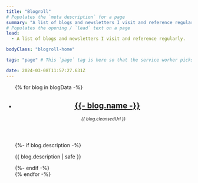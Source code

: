 ```yaml
---
title: "Blogroll"
# Populates the `meta description` for a page
summary: "A list of blogs and newsletters I visit and reference regularly."
# Populates the opening / `lead` text on a page
lead:
  - A list of blogs and newsletters I visit and reference regularly.

bodyClass: "blogroll-home"

tags: "page" # This `page` tag is here so that the service worker picks them up. These pages are picked up in the `mainnav` or `footernav` loops

date: 2024-03-08T11:57:27.631Z
---
```


<ul role="list" class="blogroll__list | auto-grid | no-list">
{% for blog in blogData -%}
  <li>
    <article class="card card--stacked">
      <div class="card__content">
        <header class="card__header">
          <h2 class="card__title">
            <img alt="" src="{{ blog.favicon }}" width="16" height="16" loading="lazy" decoding="async">
            <a href="{{ blog.url }}" rel="external">
              {{- blog.name -}}
            </a>
          </h2>
          <small><em>{{ blog.cleansedUrl }}</em></small>
        </header>
        {%- if blog.description -%}
          <div class="card__body">
          <p>{{ blog.description | safe }}</p>
        </div>
        {%- endif -%}
      </div>
    </article>
  </li>
{% endfor -%}
</ul>
